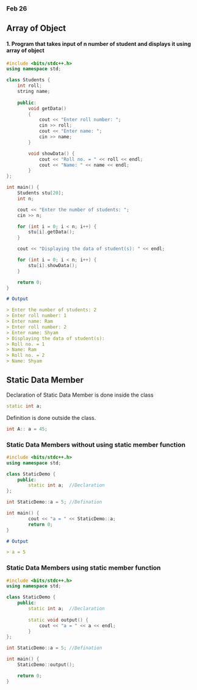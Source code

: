 ### Feb 26

## Array of Object

#### 1. Program that takes input of n number of student and displays it using array of object

```cpp
#include <bits/stdc++.h>
using namespace std;

class Students {
    int roll;
    string name;
    
    public:
        void getData()
        {
            cout << "Enter roll number: ";
            cin >> roll;
            cout << "Enter name: ";
            cin >> name;
        }

        void showData() {
            cout << "Roll no. = " << roll << endl;
            cout << "Name: " << name << endl;
        }
};

int main() {
    Students stu[20];
    int n;

    cout << "Enter the number of students: ";
    cin >> n;

    for (int i = 0; i < n; i++) {
        stu[i].getData();
    }

    cout << "Displaying the data of student(s): " << endl;

    for (int i = 0; i < n; i++) {
        stu[i].showData();
    }

    return 0;
}
```

```md
# Output

> Enter the number of students: 2
> Enter roll number: 1
> Enter name: Ram
> Enter roll number: 2
> Enter name: Shyam
> Displaying the data of student(s): 
> Roll no. = 1
> Name: Ram
> Roll no. = 2
> Name: Shyam
```

## Static Data Member

Declaration of Static Data Member is done inside the class  <br>
```cpp
static int a;
```
Definition is done outside the class. <br>
```cpp
int A:: a = 45;
```

### Static Data Members without using static member function

```cpp
#include <bits/stdc++.h>
using namespace std;

class StaticDemo {
    public:
        static int a;  //Declaration
};

int StaticDemo::a = 5; //Defination

int main() {
        cout << "a = " << StaticDemo::a;
        return 0;
}
```

```md
# Output

> a = 5
```

### Static Data Members using static member function

```cpp
#include <bits/stdc++.h>
using namespace std;

class StaticDemo {
    public:
        static int a;  //Declaration
        
        static void output() {
            cout << "a = " << a << endl;
        }
};

int StaticDemo::a = 5; //Defination

int main() {
    StaticDemo::output();

    return 0;
}
```
